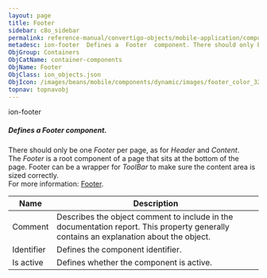 ```yaml
---
layout: page
title: Footer
sidebar: c8o_sidebar
permalink: reference-manual/convertigo-objects/mobile-application/components/container-components/footer/
metadesc: ion-footer  Defines a  Footer  component. There should only be one  Footer  per page, as for  Header  and  Content . The  Footer  is a root component 
ObjGroup: Containers
ObjCatName: container-components
ObjName: Footer
ObjClass: ion_objects.json
ObjIcon: /images/beans/mobile/components/dynamic/images/footer_color_32x32.png
topnav: topnavobj
---
```

ion-footer<br/>

##### Defines a <i>Footer</i> component.<br/>
There should only be one <i>Footer</i> per page, as for <i>Header</i> and <i>Content</i>.<br/>
The <i>Footer</i> is a root component of a page that sits at the bottom of the page. Footer can be a wrapper for <i>ToolBar</i> to make sure the content area is sized correctly.<br/>
For more information: <a href='https://ionicframework.com/docs/v3/api/components/toolbar/Footer/'>Footer</a>.

Name | Description 
--- | ---
Comment | Describes the object comment to include in the documentation report.  This property generally contains an explanation about the object. 
Identifier | Defines the component identifier.  
Is active | Defines whether the component is active. 

